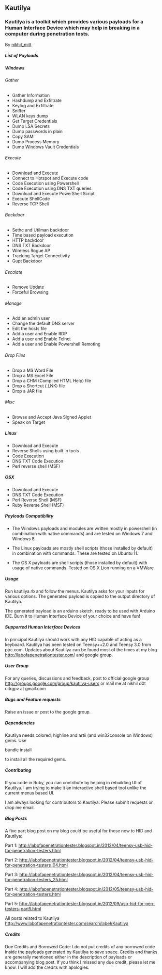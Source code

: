 ## Kautilya

### Kautilya is a toolkit which provides various payloads for a Human Interface Device which may help in breaking in a computer during penetration tests. 
By [nikhil_mitt](https://twitter.com/nikhil_mitt)

##### List of Payloads
##### Windows
###### Gather
- Gather Information
- Hashdump and Exfiltrate
- Keylog and Exfiltrate
- Sniffer
- WLAN keys dump
- Get Target Credentials
- Dump LSA Secrets
- Dump passwords in plain
- Copy SAM
- Dump Process Memory
- Dump Windows Vault Credentials

###### Execute
- Download and Execute
- Connect to Hotspot and Execute code
- Code Execution using Powershell
- Code Execution using DNS TXT queries
- Download and Execute PowerShell Script
- Execute ShellCode
- Reverse TCP Shell

###### Backdoor
- Sethc and Utilman backdoor
- Time based payload execution
- HTTP backdoor
- DNS TXT Backdoor
- Wireless Rogue AP
- Tracking Target Connectivity
- Gupt Backdoor

###### Escalate
- Remove Update
- Forceful Browsing

###### Manage
- Add an admin user
- Change the default DNS server
- Edit the hosts file
- Add a user and Enable RDP
- Add a user and Enable Telnet
-  Add a user and Enable Powershell Remoting

###### Drop Files
- Drop a MS Word File
- Drop a MS Excel File
- Drop a CHM (Compiled HTML Help) file
- Drop a Shortcut (.LNK) file
- Drop a JAR file

###### Misc
- Browse and Accept Java Signed Applet
- Speak on Target

##### Linux
- Download and Execute
- Reverse Shells using built in tools
- Code Execution
- DNS TXT Code Execution
- Perl reverse shell (MSF)

##### OSX
- Download and Execute
- DNS TXT Code Execution
- Perl Reverse Shell (MSF)
- Ruby Reverse Shell (MSF)


##### Payloads Compatibility
- The Windows payloads and modules are written mostly in powershell (in combination with native commands) and are tested on Windows 7 and Windows 8. 

- The Linux payloads are mostly shell scripts (those installed by default) in combination with commands. These are tested on Ubuntu 11.

- The OS X payloads are shell scripts (those installed by default) with usage of native commands. Tested on OS X Lion running on a VMWare

##### Usage
Run kautilya.rb and follow the menus. Kautilya asks for your inputs for various options. The generated payload is copied to the output directory of Kautilya.

The generated payload is an arduino sketch, ready to be used with Arduino IDE. Burn it to Human Interface Device of your choice and have fun!

##### Supported Human Interface Devices
In principal Kautilya should work with any HID capable of acting as a keyboard. Kautilya has been tested on Teensy++2.0 and Teensy 3.0 from pjrc.com. Updates about Kautilya can be found most of the times at my blog http://labofapenetrationtester.com/ and google group.

##### User Group
For any queries, discussions and feedback, post to official google group http://groups.google.com/group/kautilya-users or mail me at nikhil d0t uitrgpv at gmail.com 

##### Bugs and Feature requests
Raise an issue or post to the google group.

##### Dependencies
Kautilya needs colored, highline and artii (and win32console on Windows) gems. Use

bundle install

to install all the required gems.
##### Contributing
If you code in Ruby, you can contribute by helping in rebuilding UI of Kautilya. 
I am trying to make it an interactive shell based tool unlike the current menus based UI.

I am always looking for contributors to Kautilya. Please submit requests or drop me email.

##### Blog Posts
A five part blog post on my blog could be useful for those new to HID and Kautilya:

Part 1: http://labofapenetrationtester.blogspot.in/2012/04/teensy-usb-hid-for-penetration-testers.html

Part 2: http://labofapenetrationtester.blogspot.in/2012/04/teensy-usb-hid-for-penetration-testers_04.html

Part 3: http://labofapenetrationtester.blogspot.in/2012/04/teensy-usb-hid-for-penetration-testers_25.html

Part 4: http://labofapenetrationtester.blogspot.in/2012/05/teensy-usb-hid-for-penetration-testers.html

Part 5: http://labofapenetrationtester.blogspot.in/2012/09/usb-hid-for-pen-testers-part5.html

All posts related to Kautilya
http://www.labofapenetrationtester.com/search/label/Kautilya

##### Credits
Due Credits and Borrowed Code: I do not put credits of any borrowed code inside the payloads generated by Kautilya to save space. Credits and thanks are generally mentioned either in the description of payloads or accompanying blog post. If you think I missed any due credit, please let me know. I will add the credits with apologies.

